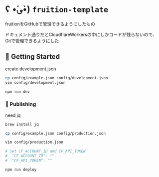 # ʕ •́؈•̀) `fruition-template`

fruitionをGitHubで管理できるようにしたもの

ドキュメント通りだとCloudflareWorkersの中にしかコードが残らないので、Gitで管理できるようにした

## 🔋 Getting Started

create development.json

```sh
cp config/example.json config/development.json
vim config/development.json
```

```sh
npm run dev
```
### 👀 Publishing

need jq

```sh
brew install jq
```

```sh
cp config/example.json config/production.json
```

```sh
vim config/production.json

# Set CF_ACCOUNT_ID and CF_API_TOKEN
#  "CF_ACCOUNT_ID": "",
#  "CF_API_TOKEN": ""
```

```sh
npm run deploy
```